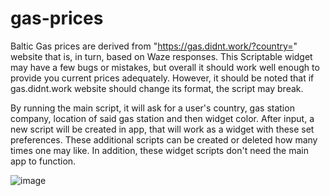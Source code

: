 # gas-prices

Baltic Gas prices are derived from "https://gas.didnt.work/?country=" website that is, in turn, based on Waze responses. This Scriptable widget may have a few bugs or mistakes, but overall it should work well enough to provide you current prices adequately. However, it should be noted that if gas.didnt.work website should change its format, the script may break.

By running the main script, it will ask for a user's country, gas station company, location of said gas station and then widget color. After input, a new script will be created in app, that will work as a widget with these set preferences. These additional scripts can be created or deleted how many times one may like. In addition, these widget scripts don't need the main app to function.

![image](https://github.com/Rikolan-Incognito/gas-prices/assets/156215178/5781d493-6f9b-4821-b376-aeab4ad28af8)

